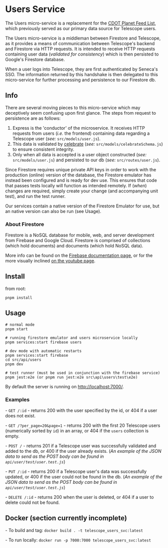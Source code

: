 # Users Service

The Users micro-service is a replacement for the [CDOT Planet Feed List](https://wiki.cdot.senecacollege.ca/wiki/Planet_CDOT_Feed_List), which previously served as our primary data source for Telescope users.

The Users micro-service is a middleman between Firestore and Telescope, as it provides a means of communication between Telescope's backend and Firestore via HTTP requests. It is intended to receive HTTP requests containing user data (_*validated for consistency*_) which is then persisted to Google's Firestore database.

When a user logs into Telescope, they are first authenticated by Seneca's SSO. The information returned by this handshake is then delegated to this micro-service for further processing and persistence to our Firestore db.

## Info

There are several moving pieces to this micro-service which may deceptively seem confusing upon first glance. The steps from request to persistence are as follows:

1. Express is the 'conductor' of the microservice. It receives HTTP requests from users (_i.e._ the frontend) containing data regarding a Telescope user (_see:_ `src/models/user.js`).
2. This data is validated by [celebrate](https://www.npmjs.com/package/celebrate) (_see:_ `src/models/celebrateSchema.js`) to ensure consistent integrity.
3. Only when all data is accepted is a user object constructed (_see:_ `src/models/user.js`) and persisted to our db (_see:_ `src/routes/user.js`).

Since Firestore requires unique private API keys in order to work with the production (online) version of the database, the Firestore emulator has instead been configured and is ready for dev use. This ensures that code that passes tests locally will function as intended remotely. If (_when_) changes are required, simply create your change (and accompanying unit test), and run the test runner.

Our services contain a native version of the Firestore Emulator for use, but an native version can also be run (see Usage).

### About Firestore

Firestore is a NoSQL database for mobile, web, and server development from Firebase and Google Cloud. Firestore is comprised of collections (which hold documents) and documents (which hold NoSQL data).

More info can be found on the [Firebase documentation page](https://firebase.google.com/docs/firestore), or for the more visually inclined [on the youtube page](https://www.youtube.com/playlist?list=PLl-K7zZEsYLluG5MCVEzXAQ7ACZBCuZgZ).

## Install

from root:

```
pnpm install
```

## Usage

```
# normal mode
pnpm start

# running firestore emulator and users microservice locally
pnpm services:start firebase users

# dev mode with automatic restarts
pnpm services:start firebase
cd src/api/users
pnpm dev

# test runner (must be used in conjunction with the firebase service)
pnpm jest:e2e (or pnpm run jest:e2e src\api\users\test\e2e)
```

By default the server is running on <http://localhost:7000/>.

### Examples

\- `GET /:id` - returns 200 with the user specified by the id, or 404 if a user does not exist.

\- `GET /?per_page=20&page=1` - returns 200 with the first 20 Telescope users (numerically sorted by `id`) in an array, or 404 if the `users` collection is empty.

\- `POST /` - returns 201 if a Telescope user was successfully validated and added to the db, or 400 if the user already exists. (_An example of the JSON data to send as the POST body can be found in `api/user/test/user.test.js`_)

\- `PUT /:id` - returns 200 if a Telescope user's data was successfully updated, or 400 if the user could not be found in the db. (_An example of the JSON data to send as the POST body can be found in `api/user/test/user.test.js`_)

\- `DELETE /:id` - returns 200 when the user is deleted, or 404 if a user to delete could not be found.

## Docker (section currently incomplete)

\- To build and tag: `docker build . -t telescope_users_svc:latest`

\- To run locally: `docker run -p 7000:7000 telescope_users_svc:latest`

